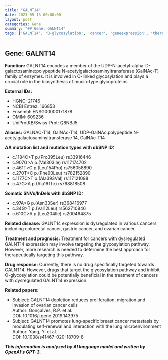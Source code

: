 ```yaml
---
title: "GALNT14"
date: 2023-05-13 00:00:00
layout: post
categories: Gene
summary: "## Gene: GALNT14"
tags: ['GALNT14', 'O-glycosylation', 'cancer', 'geneexpression', 'therapeutictargets', 'drugresponse', 'mutation', 'somaticvariants']
---
```


## Gene: GALNT14

**Function:** GALNT14 encodes a member of the UDP-N-acetyl-alpha-D-galactosamine:polypeptide N-acetylgalactosaminyltransferase (GalNAc-T) family of enzymes. It is involved in O-linked glycosylation and plays a crucial role in the biosynthesis of mucin-type glycoproteins.

**External IDs:**
- HGNC: 21746
- NCBI Entrez: 166853
- Ensembl: ENSG00000171878
- OMIM: 609236
- UniProtKB/Swiss-Prot: Q8NBJ5

**Aliases:** GALNAC-T14, GalNAc-T14, UDP-GalNAc:polypeptide N-acetylgalactosaminyltransferase 14, GalNAc-T14

**AA mutation list and mutation types with dbSNP ID:**
- c.1184C>T p.(Pro395Leu) rs33916446
- c.907G>A p.(Val303Ile) rs117174702
- c.461T>C p.(Leu154Pro) rs756058890
- c.270T>C p.(Phe90Leu) rs782152890
- c.1177C>T p.(Ala393Val) rs117121098
- c.47G>A p.(Ala16Thr) rs768818508

**Somatic SNVs/InDels with dbSNP ID:**
- c.97A>G p.(Asn33Ser) rs368416977
- c.34G>T p.(Val12Leu) rs562710846
- c.610C>A p.(Leu204Ile) rs200464875

**Related disease:** GALNT14 expression is dysregulated in various cancers including colorectal cancer, gastric cancer, and ovarian cancer.

**Treatment and prognosis:** Treatment for cancers with dysregulated GALNT14 expression may involve targeting the glycosylation pathway. However, more research is needed to determine the best approach for therapeutically targeting this pathway.

**Drug response:** Currently, there is no drug specifically targeted towards GALNT14. However, drugs that target the glycosylation pathway and inhibit O-glycosylation could be potentially beneficial in the treatment of cancers with dysregulated GALNT14 expression.

**Related papers:**
- Subject: GALNT14 depletion reduces proliferation, migration and invasion of ovarian cancer cells   
  Author: Gonçalves, R.P. et al.   
  DOI: 10.1016/j.gene.2019.143975
- Subject: GALNT14 promotes lung-specific breast cancer metastasis by modulating self-renewal and interaction with the lung microenvironment   
  Author: Yang, Y. et al.   
  DOI: 10.1038/s41467-020-18709-8

**_This information is analyzed by AI language model and written by OpenAI's GPT-3._**
